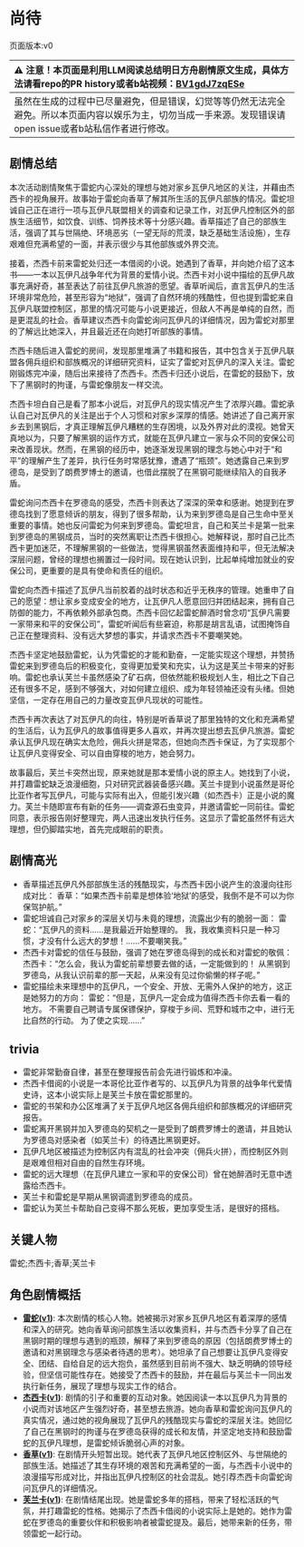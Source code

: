 # 尚待
页面版本:v0
 

| :warning: 注意！本页面是利用LLM阅读总结明日方舟剧情原文生成，具体方法请看repo的PR history或者b站视频：[BV1gdJ7zqESe](https://www.bilibili.com/video/BV1gdJ7zqESe/)         |
|:----------------------------|
| 虽然在生成的过程中已尽量避免，但是错误，幻觉等等仍然无法完全避免。所以本页面内容以娱乐为主，切勿当成一手来源。发现错误请open issue或者b站私信作者进行修改。|



## 剧情总结
本次活动剧情聚焦于雷蛇内心深处的理想与她对家乡瓦伊凡地区的关注，并藉由杰西卡的视角展开。故事始于雷蛇向香草了解其所生活的瓦伊凡部族的情况。雷蛇坦诚自己正在进行一项与瓦伊凡联盟相关的调查和记录工作，对瓦伊凡控制区外的部族生活细节，如饮食、训练、饲养技术等十分感兴趣。香草描述了自己的部族生活，强调了其与世隔绝、环境恶劣（一望无际的荒漠，缺乏基础生活设施），生存艰难但充满希望的一面，并表示很少与其他部族或外界交流。

接着，杰西卡前来雷蛇处归还一本借阅的小说。她遇到了香草，并向她介绍了这本书——一本以瓦伊凡战争年代为背景的爱情小说。杰西卡对小说中描绘的瓦伊凡故事充满好奇，甚至表达了前往瓦伊凡旅游的愿望。香草听闻后，直言瓦伊凡的生活环境非常危险，甚至形容为“地狱”，强调了自然环境的残酷性，但也提到雷蛇来自瓦伊凡联盟控制区，那里的情况可能与小说更接近，但敌人不再是单纯的自然，而是更混乱的社会。香草建议杰西卡向雷蛇询问瓦伊凡的详细情况，因为雷蛇对那里的了解远比她深入，并且最近还在向她打听部族的事情。

杰西卡随后进入雷蛇的房间，发现那里堆满了书籍和报告，其中包含关于瓦伊凡联盟各佣兵组织和部族概况的详细研究资料，证实了雷蛇对瓦伊凡的深入关注。雷蛇刚锻炼完冲澡，随后出来接待了杰西卡。杰西卡归还小说后，在雷蛇的鼓励下，放下了黑钢时的拘谨，与雷蛇像朋友一样交流。

杰西卡坦白自己是看了那本小说后，对瓦伊凡的现实情况产生了浓厚兴趣。雷蛇承认自己对瓦伊凡的关注是出于个人习惯和对家乡深厚的情感。她讲述了自己离开家乡去到黑钢后，才真正理解瓦伊凡糟糕的生存困境，以及外界对此的漠视。她曾天真地以为，只要了解黑钢的运作方式，就能在瓦伊凡建立一家与众不同的安保公司来改善现状。然而，在黑钢的经历中，她逐渐发现黑钢的理念与她心中对于“和平”的理解产生了差异，执行任务时常感犹豫，遭遇了“瓶颈”。她透露自己来到罗德岛，是受到了朗费罗博士的邀请，也借此摆脱了在黑钢可能继续陷入的自我矛盾。

雷蛇询问杰西卡在罗德岛的感受，杰西卡则表达了深深的荣幸和感谢。她提到在罗德岛找到了愿意倾诉的朋友，得到了很多帮助，认为来到罗德岛是自己生命中至关重要的事情。她也反问雷蛇为何来到罗德岛。雷蛇坦言，自己和芙兰卡是第一批来到罗德岛的黑钢成员，当时的突然离职让杰西卡很担心。她解释说，那时自己比杰西卡更加迷茫，不理解黑钢的一些做法，觉得黑钢虽然表面维持和平，但无法解决深层问题，曾经的理想也搁置过一段时间。现在她认识到，比起单纯增加就业的安保公司，更重要的是具有使命和责任的组织。

雷蛇向杰西卡描述了瓦伊凡当前胶着的战时状态和近乎无秩序的管理。她重申了自己的愿望：想让家乡变成安全的地方，让瓦伊凡人愿意回归并团结起来，拥有自己防御的能力，不再依赖外部承包商。杰西卡回忆起雷蛇醉酒时曾念叨“瓦伊凡需要一家带来和平的安保公司”，雷蛇听闻后有些窘迫，称那是胡言乱语，试图掩饰自己正在整理资料、没有远大梦想的事实，并请求杰西卡不要嘲笑她。

杰西卡坚定地鼓励雷蛇，认为凭雷蛇的才能和勤奋，一定能实现这个理想，并赞扬雷蛇来到罗德岛后的积极变化，变得更加爱笑和充实，认为这是芙兰卡带来的好影响。雷蛇也承认芙兰卡虽然感染了矿石病，但依然能积极规划人生，相比之下自己还有很多不足，感到不够强大，对如何建立组织、成为年轻领袖还没有头绪。但她坚信，一定存在用自己的力量改变瓦伊凡现状的可能性。

杰西卡再次表达了对瓦伊凡的向往，特别是听香草说了那里独特的文化和充满希望的生活后，认为瓦伊凡的故事值得更多人喜欢，并再次提出想去瓦伊凡旅游。雷蛇承认瓦伊凡现在确实太危险，佣兵火拼是常态，但她向杰西卡保证，为了实现那个让瓦伊凡变得安全、可以自由穿梭的地方，她会努力。

故事最后，芙兰卡突然出现，原来她就是那本爱情小说的原主人。她找到了小说，并打趣雷蛇缺乏浪漫细胞，只对研究武器装备感兴趣。芙兰卡提到小说虽然是哥伦比亚作者写瓦伊凡，可能与实际有出入，但能引发兴趣（如杰西卡）正是小说的魔力。芙兰卡随即宣布有新的任务——调查源石虫变异，并邀请雷蛇一同前往。雷蛇同意，表示报告刚好整理完，两人迅速出发执行任务。这显示了雷蛇虽然怀有远大理想，但仍脚踏实地，首先完成眼前的职责。
## 剧情高光
- 香草描述瓦伊凡外部部族生活的残酷现实，与杰西卡因小说产生的浪漫向往形成对比：
香草：“如果杰西卡前辈是想体验‘地狱’的感受，我倒不是不可以为你保驾护航。”
- 雷蛇坦诚自己对家乡的深层关切与未竟的理想，流露出少有的脆弱一面：
雷蛇：“瓦伊凡的资料......是我最近开始整理的。 我，我收集资料只是一种习惯，才没有什么远大的梦想！......不要嘲笑我。”
- 杰西卡对雷蛇的信任与鼓励，强调了她在罗德岛得到的成长和对雷蛇的敬佩：
杰西卡：“怎么会，我认为雷蛇前辈想要去做的话，一定能做到的！ 从黑钢到罗德岛，从我认识前辈的那一天起，从来没有见过你偷懒的样子呢。”
- 雷蛇描绘未来理想中的瓦伊凡，一个安全、开放、无需外人保护的地方，这正是她努力的方向：
雷蛇：“但是，瓦伊凡一定会成为值得杰西卡你去看一看的地方。 不需要自己聘请专属保镖保护，穿梭于乡间、荒野和城市之中，进行无比自然的行动。 为了使之实现......”
## trivia
- 雷蛇非常勤奋自律，甚至在整理报告前会先进行锻炼和冲澡。
- 杰西卡借阅的小说是一本哥伦比亚作者写的、以瓦伊凡为背景的战争年代爱情史诗，这本小说实际上是芙兰卡放在雷蛇那里的。
- 雷蛇的书架和办公区堆满了关于瓦伊凡地区各佣兵组织和部族概况的详细研究报告。
- 雷蛇离开黑钢并加入罗德岛的契机之一是受到了朗费罗博士的邀请，并且她认为罗德岛对感染者（如芙兰卡）的待遇比黑钢更好。
- 瓦伊凡地区被描述为控制区内有混乱的社会冲突（佣兵火拼），而控制区外则是艰难但相对自由的自然生存环境。
- 雷蛇的远大理想（在瓦伊凡建立一家和平的安保公司）曾在她醉酒时无意中透露给杰西卡。
- 芙兰卡和雷蛇是早期从黑钢调遣到罗德岛的成员。
- 雷蛇认为芙兰卡帮助自己变得不那么死板，更加享受生活，是很好的搭档。
## 关键人物
雷蛇;杰西卡;香草;芙兰卡
## 角色剧情概括
-   **[雷蛇](../char_v3/char_107_liskam.md)([v1](../chars/char_107_liskam.md))**: 本次剧情的核心人物。她被揭示对家乡瓦伊凡地区有着深厚的感情和深入的研究。她向香草询问部族生活以收集资料，并与杰西卡分享了自己在黑钢时期的理想与遇到的瓶颈，解释了来到罗德岛的原因（包括朗费罗博士的邀请和对黑钢理念与感染者待遇的思考）。她坦承了自己想要让瓦伊凡变得安全、团结、自给自足的远大抱负，虽然感到目前尚不强大、缺乏明确的领导经验，但坚信可能性存在。她接受了杰西卡的鼓励，并在最后与芙兰卡一同出发执行新任务，展现了理想与现实工作的结合。
-   **[杰西卡](../char_v3/char_235_jesica.md)([v1](../chars/char_235_jesica.md))**: 剧情的引子和重要的互动对象。她因阅读一本以瓦伊凡为背景的小说而对该地区产生强烈好奇，甚至想去旅游。她向香草和雷蛇询问瓦伊凡的真实情况，通过她的视角展现了瓦伊凡的残酷现实与雷蛇的深层关注。她回忆了自己在黑钢时的拘谨与在罗德岛获得的成长和友情，并坚定地支持和鼓励雷蛇的瓦伊凡理想，是雷蛇倾诉脆弱心声的对象。
-   **[香草](../char_v3/char_240_wyvern.md)([v1](../chars/char_240_wyvern.md))**: 在剧情开头短暂出现。她代表了瓦伊凡地区控制区外、与世隔绝的部族生活。她描述了其生存环境的艰苦和充满希望的一面，与杰西卡小说中的浪漫描写形成对比，并指出瓦伊凡控制区的社会混乱。她引荐杰西卡向雷蛇询问瓦伊凡的详细情况。
-   **[芙兰卡](../char_v3/char_106_franka.md)([v1](../chars/char_106_franka.md))**: 在剧情结尾出现。她是雷蛇多年的搭档，带来了轻松活跃的气氛，并打趣雷蛇的性格。她揭示了杰西卡借阅的小说实际上是她的。她作为雷蛇在罗德岛的重要伙伴和积极影响者被雷蛇提及。最后，她带来新的任务，带领雷蛇一起行动。